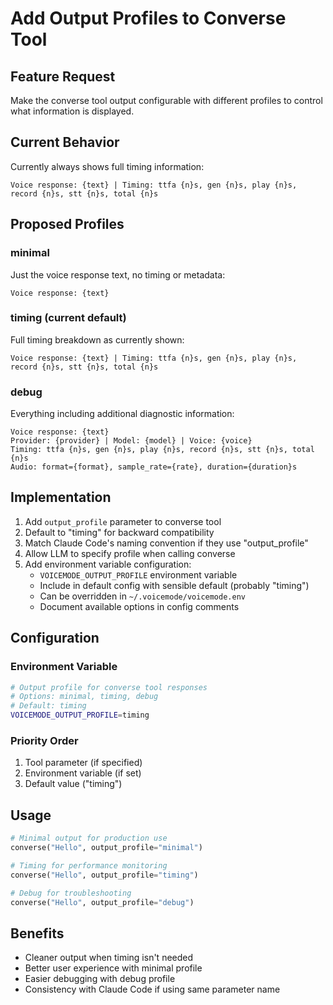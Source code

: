 # Add Output Profiles to Converse Tool

## Feature Request

Make the converse tool output configurable with different profiles to control what information is displayed.

## Current Behavior

Currently always shows full timing information:
```
Voice response: {text} | Timing: ttfa {n}s, gen {n}s, play {n}s, record {n}s, stt {n}s, total {n}s
```

## Proposed Profiles

### minimal
Just the voice response text, no timing or metadata:
```
Voice response: {text}
```

### timing (current default)
Full timing breakdown as currently shown:
```
Voice response: {text} | Timing: ttfa {n}s, gen {n}s, play {n}s, record {n}s, stt {n}s, total {n}s
```

### debug
Everything including additional diagnostic information:
```
Voice response: {text}
Provider: {provider} | Model: {model} | Voice: {voice}
Timing: ttfa {n}s, gen {n}s, play {n}s, record {n}s, stt {n}s, total {n}s
Audio: format={format}, sample_rate={rate}, duration={duration}s
```

## Implementation

1. Add `output_profile` parameter to converse tool
2. Default to "timing" for backward compatibility  
3. Match Claude Code's naming convention if they use "output_profile"
4. Allow LLM to specify profile when calling converse
5. Add environment variable configuration:
   - `VOICEMODE_OUTPUT_PROFILE` environment variable
   - Include in default config with sensible default (probably "timing")
   - Can be overridden in `~/.voicemode/voicemode.env`
   - Document available options in config comments

## Configuration

### Environment Variable
```bash
# Output profile for converse tool responses
# Options: minimal, timing, debug
# Default: timing
VOICEMODE_OUTPUT_PROFILE=timing
```

### Priority Order
1. Tool parameter (if specified)
2. Environment variable (if set)
3. Default value ("timing")

## Usage

```python
# Minimal output for production use
converse("Hello", output_profile="minimal")

# Timing for performance monitoring
converse("Hello", output_profile="timing")

# Debug for troubleshooting
converse("Hello", output_profile="debug")
```

## Benefits

- Cleaner output when timing isn't needed
- Better user experience with minimal profile
- Easier debugging with debug profile
- Consistency with Claude Code if using same parameter name